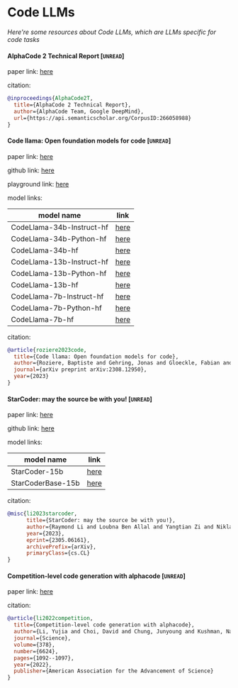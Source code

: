 # Code LLMs
*Here're some resources about Code LLMs, which are LLMs specific for code tasks*


#### AlphaCode 2 Technical Report [`UNREAD`]

paper link: [here](https://storage.googleapis.com/deepmind-media/AlphaCode2/AlphaCode2_Tech_Report.pdf)

citation: 
```bibtex
@inproceedings{AlphaCode2T,
  title={AlphaCode 2 Technical Report},
  author={AlphaCode Team, Google DeepMind},
  url={https://api.semanticscholar.org/CorpusID:266058988}
}
```


#### Code llama: Open foundation models for code [`UNREAD`]

paper link: [here](https://arxiv.org/pdf/2308.12950.pdf)

github link: [here](https://github.com/facebookresearch/codellama)

playground link: [here](https://huggingface.co/spaces/codellama/codellama-playground)

model links: 

|model name|link|
|-|-|
|CodeLlama-34b-Instruct-hf|[here](https://huggingface.co/codellama/CodeLlama-34b-Instruct-hf)|
|CodeLlama-34b-Python-hf|[here](https://huggingface.co/codellama/CodeLlama-34b-Python-hf)|
|CodeLlama-34b-hf|[here](https://huggingface.co/codellama/CodeLlama-34b-hf)|
|CodeLlama-13b-Instruct-hf|[here](https://huggingface.co/codellama/CodeLlama-13b-Instruct-hf)|
|CodeLlama-13b-Python-hf|[here](https://huggingface.co/codellama/CodeLlama-13b-Python-hf)|
|CodeLlama-13b-hf|[here](https://huggingface.co/codellama/CodeLlama-13b-hf)|
|CodeLlama-7b-Instruct-hf|[here](https://huggingface.co/codellama/CodeLlama-7b-Instruct-hf)|
|CodeLlama-7b-Python-hf|[here](https://huggingface.co/codellama/CodeLlama-7b-Python-hf)|
|CodeLlama-7b-hf|[here](https://huggingface.co/codellama/CodeLlama-7b-hf)|

citation: 
```bibtex
@article{roziere2023code,
  title={Code llama: Open foundation models for code},
  author={Roziere, Baptiste and Gehring, Jonas and Gloeckle, Fabian and Sootla, Sten and Gat, Itai and Tan, Xiaoqing Ellen and Adi, Yossi and Liu, Jingyu and Remez, Tal and Rapin, J{\'e}r{\'e}my and others},
  journal={arXiv preprint arXiv:2308.12950},
  year={2023}
}
```


#### StarCoder: may the source be with you! [`UNREAD`]

paper link: [here](https://arxiv.org/pdf/2305.06161.pdf)

github link: [here](https://github.com/bigcode-project/starcoder/tree/main)

model links: 

|model name|link|
|-|-|
|StarCoder-15b|[here](https://huggingface.co/bigcode/starcoder)|
|StarCoderBase-15b|[here](https://huggingface.co/bigcode/starcoderbase)|

citation: 
```bibtex
@misc{li2023starcoder,
      title={StarCoder: may the source be with you!}, 
      author={Raymond Li and Loubna Ben Allal and Yangtian Zi and Niklas Muennighoff and Denis Kocetkov and Chenghao Mou and Marc Marone and Christopher Akiki and Jia Li and Jenny Chim and Qian Liu and Evgenii Zheltonozhskii and Terry Yue Zhuo and Thomas Wang and Olivier Dehaene and Mishig Davaadorj and Joel Lamy-Poirier and João Monteiro and Oleh Shliazhko and Nicolas Gontier and Nicholas Meade and Armel Zebaze and Ming-Ho Yee and Logesh Kumar Umapathi and Jian Zhu and Benjamin Lipkin and Muhtasham Oblokulov and Zhiruo Wang and Rudra Murthy and Jason Stillerman and Siva Sankalp Patel and Dmitry Abulkhanov and Marco Zocca and Manan Dey and Zhihan Zhang and Nour Fahmy and Urvashi Bhattacharyya and Wenhao Yu and Swayam Singh and Sasha Luccioni and Paulo Villegas and Maxim Kunakov and Fedor Zhdanov and Manuel Romero and Tony Lee and Nadav Timor and Jennifer Ding and Claire Schlesinger and Hailey Schoelkopf and Jan Ebert and Tri Dao and Mayank Mishra and Alex Gu and Jennifer Robinson and Carolyn Jane Anderson and Brendan Dolan-Gavitt and Danish Contractor and Siva Reddy and Daniel Fried and Dzmitry Bahdanau and Yacine Jernite and Carlos Muñoz Ferrandis and Sean Hughes and Thomas Wolf and Arjun Guha and Leandro von Werra and Harm de Vries},
      year={2023},
      eprint={2305.06161},
      archivePrefix={arXiv},
      primaryClass={cs.CL}
}
```
    

#### Competition-level code generation with alphacode [`UNREAD`]

paper link: [here](https://arxiv.org/pdf/2203.07814)

citation: 
```bibtex
@article{li2022competition,
  title={Competition-level code generation with alphacode},
  author={Li, Yujia and Choi, David and Chung, Junyoung and Kushman, Nate and Schrittwieser, Julian and Leblond, R{\'e}mi and Eccles, Tom and Keeling, James and Gimeno, Felix and Dal Lago, Agustin and others},
  journal={Science},
  volume={378},
  number={6624},
  pages={1092--1097},
  year={2022},
  publisher={American Association for the Advancement of Science}
}
```






